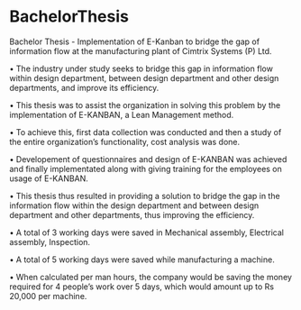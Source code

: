 # BachelorThesis
Bachelor Thesis - Implementation of E-Kanban to bridge the gap of information flow at the manufacturing plant of Cimtrix Systems (P) Ltd.

• The industry under study seeks to bridge this gap in information flow within design department, between design department and other design departments, and improve its efficiency. 

• This thesis was to assist the organization in solving this problem by the implementation of E-KANBAN, a Lean Management method. 

• To achieve this, first data collection was conducted and then a study of the entire organization’s functionality, cost analysis was done. 

• Developement of questionnaires and design of E-KANBAN was achieved and finally implementated along with giving training for the employees on usage of E-KANBAN. 

• This thesis thus resulted in providing a solution to bridge the gap in the information flow within the design department and between design department and other departments, thus improving the efficiency. 

• A total of 3 working days were saved in Mechanical assembly, Electrical assembly, Inspection. 

• A total of 5 working days were saved while manufacturing a machine. 

• When calculated per man hours, the company would be saving the money required for 4 people’s work over 5 days, which would amount up to Rs 20,000 per machine.
